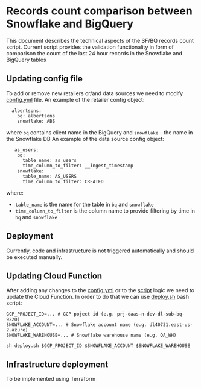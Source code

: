 # Records count comparison between Snowflake and BigQuery

This document describes the technical aspects of the SF/BQ records count script.
Current script provides the validation functionality
in form of comparison the count of the last 24 hour records in the Snowflake and BigQuery tables

## Updating config file
To add or remove new retailers or/and data sources we need to modify [config.yml](src/config.yml) file.
An example of the retailer config object: 
```
  albertsons:
    bq: albertsons
    snowflake: ABS
```
where `bq` contains client name in the BigQuery and `snowflake` - the name in the Snowflake DB
An example of the data source config object: 
```
   as_users:
    bq:
      table_name: as_users
      time_column_to_filter: __ingest_timestamp
    snowflake:
      table_name: AS_USERS
      time_column_to_filter: CREATED
```
where:
- `table_name` is the name for the table in `bq` and `snowflake`
- `time_column_to_filter` is the column name to provide filtering by time in `bq` and `snowflake`

## Deployment
Currently, code and infrastructure is not triggered automatically and should be executed manually. 
## Updating Cloud Function
After adding any changes to the [config.yml](src/config.yml) or to the [script](src/main.py) logic 
we need to update the Cloud Function.
In order to do that we can use [deploy.sh](deploy.sh) bash script:
```
GCP_PROJECT_ID=... # GCP poject id (e.g. prj-daas-n-dev-dl-sub-bq-9220)
SNOWFLAKE_ACCOUNT=... # Snowflake account name (e.g. dl40731.east-us-2.azure)
SNOWFLAKE_WAREHOUSE=... # Snowflake warehouse name (e.g. QA_WH)

sh deploy.sh $GCP_PROJECT_ID $SNOWFLAKE_ACCOUNT $SNOWFLAKE_WAREHOUSE
```
## Infrastructure deployment
To be implemented using Terraform


